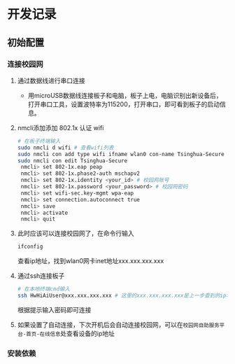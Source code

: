 # 开发记录

## 初始配置

### 连接校园网

1. 通过数据线进行串口连接

   - 用microUSB数据线连接板子和电脑，板子上电，电脑识别出新设备后，打开串口工具，设置波特率为115200，打开串口，即可看到板子的启动信息。
  
2. nmcli添加添加 802.1x 认证 wifi

   ```bash
   # 在板子终端输入
   sudo nmcli d wifi # 查看wifi列表
   sudo nmcli con add type wifi ifname wlan0 con-name Tsinghua-Secure ssid Tsinghua-Secure
   sudo nmcli con edit Tsinghua-Secure
    nmcli> set 802-1x.eap peap
    nmcli> set 802-1x.phase2-auth mschapv2
    nmcli> set 802-1x.identity <your_id> # 校园网账号
    nmcli> set 802-1x.password <your_password> # 校园网密码
    nmcli> set wifi-sec.key-mgmt wpa-eap
    nmcli> set connection.autoconnect true
    nmcli> save
    nmcli> activate
    nmcli> quit
    ```

3. 此时应该可以连接校园网了，在命令行输入

    ```bash
    ifconfig
    ```

    查看ip地址，找到wlan0网卡inet地址xxx.xxx.xxx.xxx

4. 通过ssh连接板子

    ```bash
    # 在本地终端cmd输入
    ssh HwHiAiUser@xxx.xxx.xxx.xxx # 这里的xxx.xxx.xxx.xxx是上一步查到的ip地址
    ```

    根据提示输入密码即可连接

5. 如果设置了自动连接，下次开机后会自动连接校园网，可以在`校园网自助服务平台-首页-在线信息`处查看设备的ip地址

### 安装依赖
